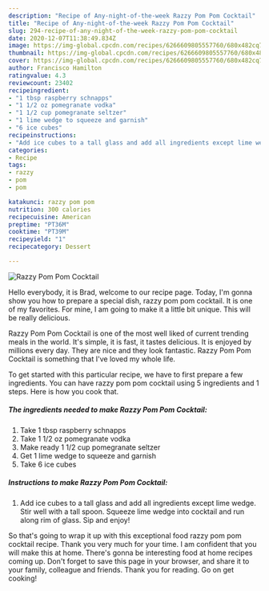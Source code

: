 ```yaml
---
description: "Recipe of Any-night-of-the-week Razzy Pom Pom Cocktail"
title: "Recipe of Any-night-of-the-week Razzy Pom Pom Cocktail"
slug: 294-recipe-of-any-night-of-the-week-razzy-pom-pom-cocktail
date: 2020-12-07T11:38:49.834Z
image: https://img-global.cpcdn.com/recipes/6266609805557760/680x482cq70/razzy-pom-pom-cocktail-recipe-main-photo.jpg
thumbnail: https://img-global.cpcdn.com/recipes/6266609805557760/680x482cq70/razzy-pom-pom-cocktail-recipe-main-photo.jpg
cover: https://img-global.cpcdn.com/recipes/6266609805557760/680x482cq70/razzy-pom-pom-cocktail-recipe-main-photo.jpg
author: Francisco Hamilton
ratingvalue: 4.3
reviewcount: 23402
recipeingredient:
- "1 tbsp raspberry schnapps"
- "1 1/2 oz pomegranate vodka"
- "1 1/2 cup pomegranate seltzer"
- "1 lime wedge to squeeze and garnish"
- "6 ice cubes"
recipeinstructions:
- "Add ice cubes to a tall glass and add all ingredients except lime wedge. Stir well with a tall spoon. Squeeze lime wedge into cocktail and run along rim of glass. Sip and enjoy!"
categories:
- Recipe
tags:
- razzy
- pom
- pom

katakunci: razzy pom pom 
nutrition: 300 calories
recipecuisine: American
preptime: "PT36M"
cooktime: "PT39M"
recipeyield: "1"
recipecategory: Dessert

---
```



![Razzy Pom Pom Cocktail](https://img-global.cpcdn.com/recipes/6266609805557760/680x482cq70/razzy-pom-pom-cocktail-recipe-main-photo.jpg)

Hello everybody, it is Brad, welcome to our recipe page. Today, I'm gonna show you how to prepare a special dish, razzy pom pom cocktail. It is one of my favorites. For mine, I am going to make it a little bit unique. This will be really delicious.

Razzy Pom Pom Cocktail is one of the most well liked of current trending meals in the world. It's simple, it is fast, it tastes delicious. It is enjoyed by millions every day. They are nice and they look fantastic. Razzy Pom Pom Cocktail is something that I've loved my whole life.




To get started with this particular recipe, we have to first prepare a few ingredients. You can have razzy pom pom cocktail using 5 ingredients and 1 steps. Here is how you cook that.

<!--inarticleads1-->

##### The ingredients needed to make Razzy Pom Pom Cocktail:

1. Take 1 tbsp raspberry schnapps
1. Take 1 1/2 oz pomegranate vodka
1. Make ready 1 1/2 cup pomegranate seltzer
1. Get 1 lime wedge to squeeze and garnish
1. Take 6 ice cubes




<!--inarticleads2-->

##### Instructions to make Razzy Pom Pom Cocktail:

1. Add ice cubes to a tall glass and add all ingredients except lime wedge. Stir well with a tall spoon. Squeeze lime wedge into cocktail and run along rim of glass. Sip and enjoy!




So that's going to wrap it up with this exceptional food razzy pom pom cocktail recipe. Thank you very much for your time. I am confident that you will make this at home. There's gonna be interesting food at home recipes coming up. Don't forget to save this page in your browser, and share it to your family, colleague and friends. Thank you for reading. Go on get cooking!
